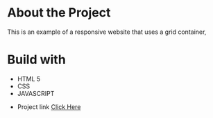 <h1>About the Project</h1>
<p>This is an example of a responsive website that uses a grid container,</p>
<h1>Build with</h1>
<ul>
  <li>HTML 5</li>
  <li>CSS</li>
  <li>JAVASCRIPT</li>
</ul>

<ul>
  <li>Project link <a href="https://willowy-figolla-d0c67b.netlify.app/">Click Here</a></li>
</ul>
